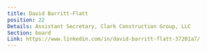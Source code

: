 ```yaml
---
title: David Barritt-Flatt
position: 22
Details: Assistant Secretary, Clark Construction Group, LLC
Section: board
Link: https://www.linkedin.com/in/david-barritt-flatt-37201a7/
---
```



